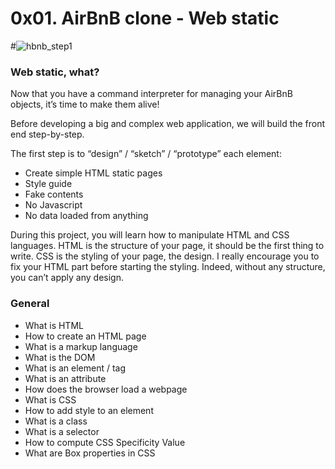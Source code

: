 # 0x01. AirBnB clone - Web static
#![hbnb_step1](https://user-images.githubusercontent.com/73666965/142947774-3806ef21-7b84-4e68-8eb8-85a69278a637.png)
### Web static, what?

Now that you have a command interpreter for managing your AirBnB objects, it’s time to make them alive!

Before developing a big and complex web application, we will build the front end step-by-step.

The first step is to “design” / “sketch” / “prototype” each element:

   * Create simple HTML static pages
   * Style guide
   * Fake contents
   * No Javascript
   * No data loaded from anything

During this project, you will learn how to manipulate HTML and CSS languages. HTML is the structure of your page, it should be the first thing to write. CSS is the styling of your page, the design. I really encourage you to fix your HTML part before starting the styling. Indeed, without any structure, you can’t apply any design.

### General

   * What is HTML
   * How to create an HTML page
   * What is a markup language
   * What is the DOM
   * What is an element / tag
   * What is an attribute
   * How does the browser load a webpage
   * What is CSS
   * How to add style to an element
   * What is a class
   * What is a selector
   * How to compute CSS Specificity Value
   * What are Box properties in CSS
